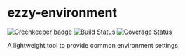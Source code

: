# ezzy-environment

[![Greenkeeper badge](https://badges.greenkeeper.io/ezzygemini/ezzy-environment.svg)](https://greenkeeper.io/)
[![Build Status](https://travis-ci.org/ezzygemini/ezzy-environment.svg?branch=master)](https://travis-ci.org/ezzygemini/ezzy-environment)
[![Coverage Status](https://coveralls.io/repos/github/ezzygemini/ezzy-environment/badge.svg?branch=master)](https://coveralls.io/github/ezzygemini/ezzy-environment?branch=master)

A lightweight tool to provide common environment settings
